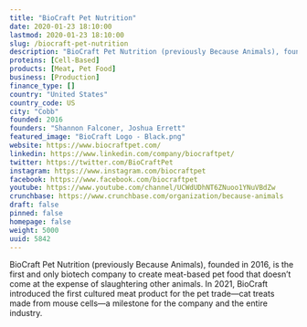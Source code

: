 ```yaml
---
title: "BioCraft Pet Nutrition"
date: 2020-01-23 18:10:00
lastmod: 2020-01-23 18:10:00
slug: /biocraft-pet-nutrition
description: "BioCraft Pet Nutrition (previously Because Animals), founded in 2016, is the first and only biotech company to create meat-based pet food that doesn’t come at the expense of slaughtering other animals. In 2021, BioCraft introduced the first cultured meat product for the pet trade—cat treats made from mouse cells—a milestone for the company and the entire industry."
proteins: [Cell-Based]
products: [Meat, Pet Food]
business: [Production]
finance_type: []
country: "United States"
country_code: US
city: "Cobb"
founded: 2016
founders: "Shannon Falconer, Joshua Errett"
featured_image: "BioCraft Logo - Black.png"
website: https://www.biocraftpet.com/
linkedin: https://www.linkedin.com/company/biocraftpet/
twitter: https://twitter.com/BioCraftPet
instagram: https://www.instagram.com/biocraftpet
facebook: https://www.facebook.com/biocraftpet
youtube: https://www.youtube.com/channel/UCWdUDhNT6ZNuoo1YNuVBdZw
crunchbase: https://www.crunchbase.com/organization/because-animals
draft: false
pinned: false
homepage: false
weight: 5000
uuid: 5842
---
```

BioCraft Pet Nutrition (previously Because Animals), founded in 2016, is the first and only biotech company to create meat-based pet food that doesn’t come at the expense of slaughtering other animals. In 2021, BioCraft introduced the first cultured meat product for the pet trade—cat treats made from mouse cells—a milestone for the company and the entire industry.
